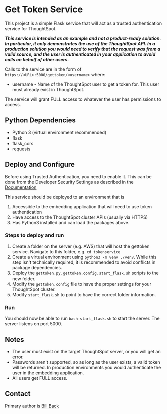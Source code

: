# Get Token Service

This project is a simple Flask service that will act as a trusted authentication service for ThoughtSpot.  

*__This service is intended as an example and not a product-ready solution.  In particular, it only demonstrates the use of the ThoughtSpot API.  In a production solution you would need to verify that the request was from a valid source, and the user is authenticated in your application to avoid calls on behalf of other users.__*

Calls to the service are in the form of `https://<URL>:5000/gettoken/<username>`
where:
* username - Name of the ThoughtSpot user to get a token for.  This user must already exist in ThoughtSpot.

The service will grant FULL access to whatever the user has permissions to access.

## Python Dependencies
* Python 3 (virtual environment recommended)
* flask
* flask_cors
* requests

## Deploy and Configure

Before using Trusted Authentication, you need to enable it.  This can be done from the Developer Security Settings as described in the [Documentation](https://cloud-docs.thoughtspot.com/admin/ts-cloud/trusted-authentication.html)

This service should be deployed to an environment that is

1. Accessible to the embedding application that will need to use token authentication
2. Have access to the ThoughtSpot cluster APIs (usually via HTTPS)
3. Has Python3 installed and can load the packages above.

### Steps to deploy and run

1. Create a folder on the server (e.g. AWS) that will host the gettoken service.  Navigate to this folder, e.g. `cd tokenservice`
2. Create a virtual environment using `python3 -m venv ./venv`.  While this step isn't technically required, it is recommended to avoid conflicts in package dependencies.
3. Deploy the `gettoken.py`, `gettoken.config`, `start_flask.sh` scripts to the new folder.
4. Modify the `gettoken.config` file to have the proper settings for your ThoughtSpot cluster.
5. Modify `start_flask.sh` to point to have the correct folder information.

### Run
You should now be able to run `bash start_flask.sh` to start the server.  The server listens on port 5000. 

## Notes

* The user must exist on the target ThoughtSpot server, or you will get an error.
* Passwords aren't supported, so as long as the user exists, a valid token will be returned.  In production environments you would authenticate the user in the embedding application.
* All users get FULL access.

## Contact
Primary author is [Bill Back](https://github.com/billdback-ts)